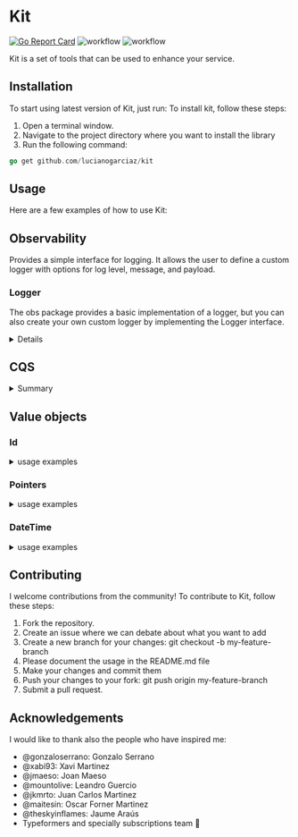 # Kit
[![Go Report Card](https://goreportcard.com/badge/github.com/lucianogarciaz/kit)](https://goreportcard.com/report/github.com/lucianogarciaz/kit)
![workflow](https://github.com/lucianogarciaz/kit/actions/workflows/lint.yml/badge.svg)
![workflow](https://github.com/lucianogarciaz/kit/actions/workflows/test.yml/badge.svg)


Kit is a set of tools that can be used to enhance your service. 

## Installation
To start using latest version of Kit, just run:
To install kit, follow these steps:

1. Open a terminal window.
2. Navigate to the project directory where you want to install the library
3. Run the following command:
```go
go get github.com/lucianogarciaz/kit
```


## Usage
Here are a few examples of how to use Kit:

## Observability

Provides a simple interface for logging. It allows the user to define a custom logger with options for log level, message, and payload.

### Logger
The obs package provides a basic implementation of a logger, but you can also create your own custom logger by implementing the Logger interface.


<details>

	<summary>Explain more</summary>


	```go
	type Logger interface {
		Log(level LogLevel, message string, payload ...PayloadEntry) error
	}
	```
	The Log() method takes a log level, a message string, and an optional list of payload entries.
	You can define your own implementation of the Log() method to customize how log messages are processed and formatted.

	### Creating a Basic Logger
	To create a basic logger with default options, you can use the NewBasicLogger() function:

	```go
	logger := obs.NewBasicLogger()
	```
	The default logger writes log messages to os.Stdout using the json format.

	#### Logging Messages
	To log a message, you can use the Log() method of the logger.
	The method takes a log level, a message string, and an optional list of payload entries.
	The log level can be one of the predefined constants LevelDebug, LevelInfo, LevelWarn, or LevelError.
	For example:
	```go
	logger.Log(obs.LevelInfo, "Hello, world!")
	```

	#### Customizing the Logger
	You can customize the behavior of the logger by passing one or more options to the NewBasicLogger() function.
	The available options are:

	* *MarshalerOpt*: sets the Marshaler used to encode log messages. The default is jsonMarshaler.
	* *WriterOpt*: sets the writer to which log messages are written. The default is os.Stdout.
	For example, to create a logger that writes log messages to a file instead of os.Stdout, you can use the following code:

	```go
	file, err := os.OpenFile("app.log", os.O_CREATE|os.O_WRONLY|os.O_APPEND, 0644)
	if err != nil {
		log.Fatal(err)
	}

	logger := obs.NewBasicLogger(
		obs.WriterOpt(file),
	)
	logger.Log(obs.LevelInfo, "some log")
	```


	#### Advanced Usage
	The obs package provides a basic implementation of a logger, but you can also create your own custom logger by implementing the Logger interface.

</details>


## CQS
<details>
<summary> Summary </summary>
Command-Query Separation (CQS) pattern is for handling command and queries in a software system. 
In CQS, commands and queries are separated into two distinct types of operations, each with its own interface and handler. 
While commands change the state of the system, queries retrieve data from the system without modifying it.

This pattern provides several benefits, including better code organization, easier testing, and improved scalability. By separating queries from commands, developers can focus on each type of operation separately and optimize their implementations for their specific use cases.

The cqs package provides a flexible way to handle queries by defining interfaces for queries, query handlers, 
and query result types.

Additionally, it provides a middleware function that allows developers to add additional
functionality to the query/command handling pipeline, such as caching or logging, without modifying the underlying query handler.

### Queries

<details> 
    <summary> explain more:</summary>

```go

var _ Query = &HelloQuery{}

// Define the Query type.
type HelloQuery struct {
	Id string
}

func (h HelloQuery) QueryName() string {
	return "hello_query"
}

var _ QueryHandler[HelloQuery, QueryResult] = &HelloQueryHandler{}

// Define the QueryHandler type.
type HelloQueryHandler struct {
	someRepo SomeRepository
}

// Implement the Handle method for the QueryHandler type.
func (h HelloQueryHandler) Handle(ctx context.Context, query HelloQuery) (QueryResult, error) {
	hello, err := h.someRepo.GetById(ctx, query.Id)
	if err != nil {
		return nil, err
	}

	return hello, nil
}

// implementation of a logger middlware
func LoggerMiddleware[Q Query, R QueryResult](log Logger) QueryHandlerMiddleware[Q, R] {
	return func(h QueryHandler[Q, R]) QueryHandler[Q, R] {
		return queryHandlerFunc[Q, R](func(ctx context.Context, query Q) (R, error) {
                        log.Info("you will see this message before the handle is called")
			result, err := h.Handle(ctx, query)
                        log.Info("you will see this message after the handle is called")
			if err != nil {
				log.Error(fmt.Errorf("something went wrong, %w", err))
				return result, err
			}

			log.Info(fmt.Sprintf("query: %s was executed correctly", query.QueryName()))
			return result, err
		})
	}
}

type Logger interface {
	Info(string)
	Error(error)
}

func qhMw[Q Query, R QueryResult](logger Logger) QueryHandlerMiddleware[Q, R] {
	return QueryHandlerMultiMiddleware(
    // Be careful ⚠️ the order of the mid. are important
		LoggerMiddleware[Q, R](logger),
	)
}

func main() {
	handler := HelloQueryHandler{}
	qh := qhMw[HelloQuery, QueryResult](JSONLogger{})(handler)

	result, err := qh.Handle(context.Background(), HelloQuery{Id: "some-id"})
	if err != nil {
		// do something
		return
	}
	// do something else
	_ = result
}

``` 

</details>

### Command Handlers

<details>

<summary> explain more:</summary>

```go
var _ Command = &HelloCommand{}

// Define the Command type.
type HelloCommand struct {
	Id   vo.ID
	Name string
}

func (h HelloCommand) CommandName() string {
	return "hello_command"
}

var _ CommandHandler[HelloCommand] = &HelloCommandHandler{}

type SomeRepository interface {
	Save(ctx context.Context, id vo.ID, name string) error
}

// Define the CommandHandler type.
type HelloCommandHandler struct {
	someRepo SomeRepository
}

// Implement the Handle method for the CommandHandler type.
func (h HelloCommandHandler) Handle(ctx context.Context, cmd HelloCommand) ([]Event, error) {
	err := h.someRepo.Save(ctx, cmd.Id, cmd.Name)
	if err != nil {
		return nil, err
	}

	return nil, nil
}

// implementation of a logger middlware
func LoggerMiddleware[C Command](log Logger) CommandHandlerMiddleware[C] {
	return func(h CommandHandler[C]) CommandHandler[C] {
		return CommandHandlerFunc[C](func(ctx context.Context, cmd C) ([]Event, error) {
			log.Info("you will see this message before the handle is called")
			events, err := h.Handle(ctx, cmd)
			log.Info("you will see this message after the handle is called")
			if err != nil {
				log.Error(fmt.Errorf("something went wrong, %w", err))
				return events, err
			}

			log.Info(fmt.Sprintf("command: %s was executed correctly", cmd.CommandName()))
			return events, err
		})
	}
}

type Logger interface {
	Info(string)
	Error(error)
}

func chMw[C Command](logger Logger) CommandHandlerMiddleware[C] {
	return CommandHandlerMultiMiddleware(
		// Be careful ⚠️ the order of the mid. are important
		OtherMiddlware[C](logger),
		LoggerMiddleware[C](logger),
	)
}

var _ Logger = &JSONLogger{}

type JSONLogger struct{}

func (J JSONLogger) Info(s string) {}
func (J JSONLogger) Error(err error) {}

func main() {
	handler := HelloCommandHandler{}
	ch := chMw[HelloCommand](JSONLogger{})(handler)

	events, err := ch.Handle(context.Background(), HelloCommand{Id: vo.NewID(), Name: "some-name"})
	if err != nil {
		// do something
		return
	}
	// do something else
	_ = events
}
```

</details>

</details>

## Value objects
### Id
<details>

<summary>usage examples</summary>

```go
import (
    "github.com/lucianogarciaz/kit
)

func main() {
    id := kit.NewID()
    id.String()
}

```
</details>

### Pointers
<details>

<summary>usage examples</summary>


#### IntPtr
```go
func someOtherFunc(a *int) {
    // does something
}

func main() {
	someOtherFunc(IntPtr(123))
}
```

#### IntValue
```go
func pointerFunc() *int {
    var in = 123
    return &in
}

func someOtherFunc(a int) {
    // does something
}

func main() {
    someOtherFunc(IntValue(pointerFunc()))
}
```

#### Int32Ptr
```go
func someOtherFunc(a *int32) {
	// does something
}

func main() {
	someOtherFunc(Int32Ptr(3123))
}
```

#### Int32Value
```go
func pointerFunc() *int32 {
    var in int32 = 123
    return &in
}

func someOtherFunc(a int32) {
    // does something
}

func main() {
    someOtherFunc(Int32Value(pointerFunc()))
}
```

#### Int64Ptr
```go

func someOtherFunc(a *int64) {
	// does something
}

func main() {
	someOtherFunc(Int64Ptr(3123))
}
```
#### Int64Value
```go
func pointerFunc() *int64 {
	var in int64 = 123
	return &in
}

func someOtherFunc(a int64) {
	// does something
}

func main() {
	someOtherFunc(Int64Value(pointerFunc()))
}
```

#### Float32Ptr
```go

func someOtherFunc(a *float32) {
	// does something
}

func main() {
	someOtherFunc(Float32Ptr(123.2))
}
```

#### Float32Value
```go

func pointerFunc() *float32 {
	var in float32 = 123
	return &in
}

func someOtherFunc(a float32) {
	// does something
}

func main() {
	someOtherFunc(Float32Value(pointerFunc()))
}
```

#### Float64Ptr
```go
func someOtherFunc(a *float64) {
	// does something
}

func main() {
	someOtherFunc(Float64Ptr(123.2))
}
```

#### Float64Value
```go
func pointerFunc() *float64 {
	var in float64 = 123
	return &in
}

func someOtherFunc(a float64) {
	// does something
}

func main() {
	someOtherFunc(Float64Value(pointerFunc()))
}
```

#### BoolValue
```go
func pointerFunc() *bool {
    var in = true
    return &in
}

func someOtherFunc(a bool) {
    // does something
}

func main() {
    someOtherFunc(BoolValue(pointerFunc()))
}
```

#### BoolPtr
```go
func someOtherFunc(a *bool) {
    // does something
}

func main() {
	someOtherFunc(BoolPtr(true))
}
```

#### StringPtr
```go
func someOtherFunc(a *string) {
	// does something
}

func main() {
	someOtherFunc(StringPtr("some-string"))
}
```

### StringValue
```go

func pointerFunc() *string {
	var in = "something"
	return &in
}

func someOtherFunc(a string) {
	// does something
}

func main() {
	someOtherFunc(StringValue(pointerFunc()))
}
```

#### TimePtr
```go
func someOtherFunc(a *time.Time) {
	// does something
}

func main() {
	someOtherFunc(TimePtr(time.Now()))
}
```

#### TimeValue
```go
func pointerFunc() *time.Time {
	var in = time.Now()
	return &in
}

func someOtherFunc(a time.Time) {
	// does something
}

func main() {
	someOtherFunc(TimeValue(pointerFunc()))
}
```
</details>

### DateTime
<details>
<summary>usage examples</summary>

```go
func main() {
    dt := vo.DateTimeNow()
    
    dt.Format(time.RFC3339Nano)
    
    dt2 := vo.DateTimeNow()
    
    dt.Equal(dt2) //false
    
    dt.IsZero() //false
    
    err := dt.Scan(time.Now()) // err = false
    
    // implements marshalJSON
    bt, err := dt.MarshalJSON() //err = false

    var emptyDt vo.DateTime
    err = emptyDt.UnmarshalJSON(bt) //err = false
    emptyDt.Equal(dt) // true
}
```
</details>


## Contributing
I welcome contributions from the community! To contribute to Kit, follow these steps:

1. Fork the repository.
2. Create an issue where we can debate about what you want to add
3. Create a new branch for your changes: git checkout -b my-feature-branch
4. Please document the usage in the README.md file
5. Make your changes and commit them
6. Push your changes to your fork: git push origin my-feature-branch
7. Submit a pull request.


## Acknowledgements
I would like to thank also the people who have inspired me:
* @gonzaloserrano: Gonzalo Serrano 
* @xabi93: Xavi Martinez
* @jmaeso: Joan Maeso
* @mountolive: Leandro Guercio
* @jkmrto: Juan Carlos Martinez
* @maitesin: Oscar Forner Martinez
* @theskyinflames: Jaume Araús
* Typeformers and specially subscriptions team 🧡
